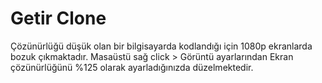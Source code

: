 # Getir Clone 
Çözünürlüğü düşük olan bir bilgisayarda kodlandığı için 1080p ekranlarda bozuk çıkmaktadır.
Masaüstü sağ click > Görüntü ayarlarından Ekran çözünürlüğünü %125 olarak ayarladığınızda düzelmektedir.

